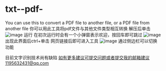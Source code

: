 # txt--pdf-
You can use this to convert a PDF file to another file, or a PDF file from another file
你可以用此工具将pdf文件与其他文件类型相互转换
解压后单击
![image](https://github.com/user-attachments/assets/04afa1ed-22fa-48ec-b141-498c40ef8670)
运行
在初次运行时会有一个小弹窗表示欢迎，按回车即可跳过
![image](https://github.com/user-attachments/assets/85aac254-a303-47ff-873c-1d4ec54b7a2b)
出现此界面后ctrl+单击 网页链接后即可进入工具
![image](https://github.com/user-attachments/assets/c40fd581-8df3-41a5-bad6-62e7a19435c1)
通过侧边栏可以切换功能

目前文字识别技术尚有缺陷
如有更多建议可提交问题或者提交我的邮箱建议1195632431@qq.com
